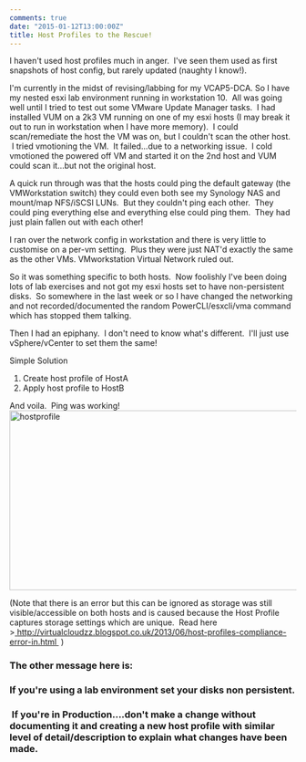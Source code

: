 ```yaml
---
comments: true
date: "2015-01-12T13:00:00Z"
title: Host Profiles to the Rescue!
---
```

I haven't used host profiles much in anger.  I've seen them used as first snapshots of host config, but rarely updated (naughty I know!).

I'm currently in the midst of revising/labbing for my VCAP5-DCA. So I have my nested esxi lab environment running in workstation 10.  All was going well until I tried to test out some VMware Update Manager tasks.  I had installed VUM on a 2k3 VM running on one of my esxi hosts (I may break it out to run in workstation when I have more memory).  I could scan/remediate the host the VM was on, but I couldn't scan the other host.  I tried vmotioning the VM.  It failed...due to a networking issue.  I cold vmotioned the powered off VM and started it on the 2nd host and VUM could scan it...but not the original host.

A quick run through was that the hosts could ping the default gateway (the VMWorkstation switch) they could even both see my Synology NAS and mount/map NFS/iSCSI LUNs.  But they couldn't ping each other.  They could ping everything else and everything else could ping them.  They had just plain fallen out with each other!

I ran over the network config in workstation and there is very little to customise on a per-vm setting.  Plus they were just NAT'd exactly the same as the other VMs.
VMworkstation Virtual Network ruled out.

So it was something specific to both hosts.  Now foolishly I've been doing lots of lab exercises and not got my esxi hosts set to have non-persistent disks.  So somewhere in the last week or so I have changed the networking and not recorded/documented the random PowerCLI/esxcli/vma command which has stopped them talking.

Then I had an epiphany.  I don't need to know what's different.  I'll just use vSphere/vCenter to set them the same!

Simple Solution
<ol>
	<li>Create host profile of HostA</li>
	<li>Apply host profile to HostB</li>
</ol>
And voila.  Ping was working!

<img class="alignnone size-large wp-image-236" src="https://chrisneale.files.wordpress.com/2015/01/hostprofile.png?w=800" alt="hostprofile" width="800" height="315" />

(Note that there is an error but this can be ignored as storage was still visible/accessible on both hosts and is caused because the Host Profile captures storage settings which are unique.  Read here &gt;<a href="http://virtualcloudzz.blogspot.co.uk/2013/06/host-profiles-compliance-error-in.html"> http://virtualcloudzz.blogspot.co.uk/2013/06/host-profiles-compliance-error-in.html </a> )
<h3>The other message here is:</h3>
<h3>If you're using a lab environment set your disks non persistent.</h3>
<h3> If you're in Production....don't make a change without documenting it and creating a new host profile with similar level of detail/description to explain what changes have been made.</h3>
<h3></h3>
